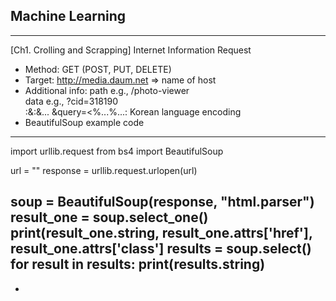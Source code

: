 Machine Learning
---------------------
---------------------
[Ch1. Crolling and Scrapping]
Internet Information Request
- Method: GET (POST, PUT, DELETE)
- Target: http://media.daum.net => name of host
- Additional info: 
    path e.g., /photo-viewer  
    data e.g., ?cid=318190  
        <key>:<data>&<key>:<data>&... &query=<%...%...: Korean language encoding
- BeautifulSoup example code

----------------
import urllib.request
from bs4 import BeautifulSoup

url = ""
response = urllib.request.urlopen(url)

soup = BeautifulSoup(response, "html.parser")
result_one = soup.select_one()
print(result_one.string, result_one.attrs['href'], result_one.attrs['class']
results = soup.select()
for result in results:
    print(results.string)
----------------

- 
